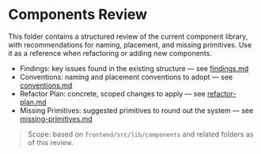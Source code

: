 # Components Review

This folder contains a structured review of the current component library, with recommendations for naming, placement, and missing primitives. Use it as a reference when refactoring or adding new components.

- Findings: key issues found in the existing structure — see [findings.md](./findings.md)
- Conventions: naming and placement conventions to adopt — see [conventions.md](./conventions.md)
- Refactor Plan: concrete, scoped changes to apply — see [refactor-plan.md](./refactor-plan.md)
- Missing Primitives: suggested primitives to round out the system — see [missing-primitives.md](./missing-primitives.md)

> Scope: based on `frontend/src/lib/components` and related folders as of this review.

